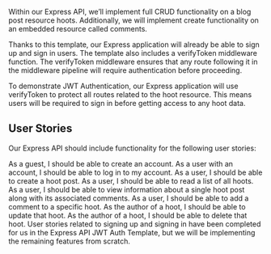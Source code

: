 Within our Express API, we’ll implement full CRUD functionality on a blog post resource hoots. Additionally, we will implement create functionality on an embedded resource called comments.

Thanks to this template, our Express application will already be able to sign up and sign in users. The template also includes a verifyToken middleware function. The verifyToken middleware ensures that any route following it in the middleware pipeline will require authentication before proceeding.

To demonstrate JWT Authentication, our Express application will use verifyToken to protect all routes related to the hoot resource. This means users will be required to sign in before getting access to any hoot data.

## User Stories
Our Express API should include functionality for the following user stories:

As a guest, I should be able to create an account.
As a user with an account, I should be able to log in to my account.
As a user, I should be able to create a hoot post.
As a user, I should be able to read a list of all hoots.
As a user, I should be able to view information about a single hoot post along with its associated comments.
As a user, I should be able to add a comment to a specific hoot.
As the author of a hoot, I should be able to update that hoot.
As the author of a hoot, I should be able to delete that hoot.
User stories related to signing up and signing in have been completed for us in the Express API JWT Auth Template, but we will be implementing the remaining features from scratch.

